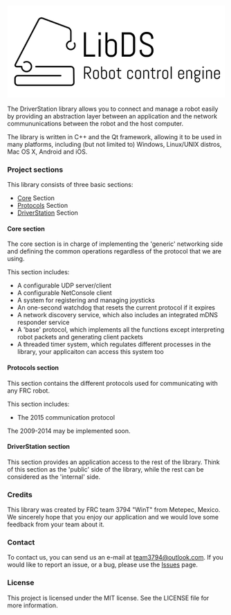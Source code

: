 ![Logo](extra/logo.png)

The DriverStation library allows you to connect and manage a robot easily by providing an abstraction layer between an application and the network commununications between the robot and the host computer.

The library is written in C++ and the Qt framework, allowing it to be used in many platforms, including (but not limited to) Windows, Linux/UNIX distros, Mac OS X, Android and iOS.

### Project sections

This library consists of three basic sections:

- [Core](#core-section) Section
- [Protocols](#protocols-section) Section
- [DriverStation](#driverstation-section) Section

#### Core section

The core section is in charge of implementing the 'generic' networking side and defining the common operations regardless of the protocol that we are using.

This section includes:

- A configurable UDP server/client
- A configurable NetConsole client
- A system for registering and managing joysticks
- An one-second watchdog that resets the current protocol if it expires
- A network discovery service, which also includes an integrated mDNS responder service
- A 'base' protocol, which implements all the functions except interpreting robot packets and generating client packets
- A threaded timer system, which regulates different processes in the library, your applicaiton can access this system too

#### Protocols section

This section contains the different protocols used for communicating with any FRC robot.

This section includes:

- The 2015 communication protocol

The 2009-2014 may be implemented soon.

#### DriverStation section

This section provides an application access to the rest of the library. Think of this section as the 'public' side of the library, while the rest can be considered as the 'internal' side.

### Credits

This library was created by FRC team 3794 "WinT" from Metepec, Mexico. We sincerely hope that you enjoy our application and we would love some feedback from your team about it.

### Contact

To contact us, you can send us an e-mail at [team3794@outlook.com](mailto:team3794@outlook). If you would like to report an issue, or a bug, please use the [Issues](https://github.com/wint-3794/qdriverstation/issues) page.

### License

This project is licensed under the MIT license. See the LICENSE file for more information.
